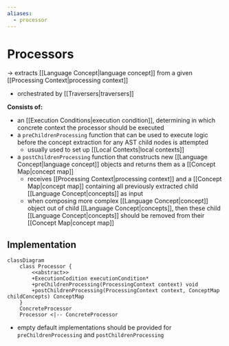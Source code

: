 ```yaml
---
aliases:
  - processor
---
```

# Processors
-> extracts [[Language Concept|language concept]] from a given [[Processing Context|processing context]]
- orchestrated by [[Traversers|traversers]]

**Consists of:**
- an [[Execution Conditions|execution condition]], determining in which concrete context the processor should be executed
- a `preChildrenProcessing` function that can be used to execute logic before the concept extraction for any AST child nodes is attempted
	- usually used to set up [[Local Contexts|local contexts]]
- a `postChildrenProcessing` function that constructs new [[Language Concept|language concept]] objects and returns them as a [[Concept Map|concept map]]
	- receives [[Processing Context|processing context]] and a [[Concept Map|concept map]] containing all previously extracted child [[Language Concept|concepts]] as input
	- when composing more complex [[Language Concept|concept]] object out of child [[Language Concept|concepts]], then these child [[Language Concept|concepts]] should be removed from their [[Concept Map|concept map]]

## Implementation
```mermaid
classDiagram
	class Processor {
		<<abstract>>
		+ExecutionCodition executionCondition*
		+preChildrenProcessing(ProcessingContext context) void
		+postChildrenProcessing(ProcessingContext context, ConceptMap childConcepts) ConceptMap
	}
	ConcreteProcessor
	Processor <|-- ConcreteProcessor
```
- empty default implementations should be provided for `preChildrenProcessing` and `postChildrenProcessing`